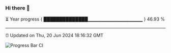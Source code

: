 ### Hi there 👋

⏳ Year progress { ██████████████▁▁▁▁▁▁▁▁▁▁▁▁▁▁▁▁ } 46.93 %

---

⏰ Updated on Thu, 20 Jun 2024 18:16:32 GMT

![Progress Bar CI](https://github.com/liununu/liununu/workflows/Progress%20Bar%20CI/badge.svg)
